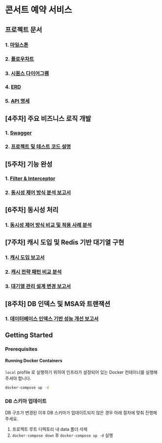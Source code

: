 # 콘서트 예약 서비스

## 프로젝트 문서

### 1. [마일스톤](docs/milestone.md)

### 2. [플로우차트](docs/flowchart.md)

### 3. [시퀀스 다이어그램](docs/sequence-diagram.md)

### 4. [ERD](docs/erd.md)

### 5. [API 명세](https://psh10066.github.io/hhplus-server-concert/api-spec.html)

## [4주차] 주요 비즈니스 로직 개발

### 1. [Swagger](docs/swagger.md)

### 2. [프로젝트 및 테스트 코드 설명](docs/project-description.md)

## [5주차] 기능 완성

### 1. [Filter & Interceptor](docs/filter-interceptor.md)

### 2. [동시성 제어 방식 분석 보고서](docs/concurrency-control.md)

## [6주차] 동시성 처리

### 1. [동시성 제어 방식 비교 및 적용 사례 분석](docs/concurrency-control-v2.md)

## [7주차] 캐시 도입 및 Redis 기반 대기열 구현

### 1. [캐시 도입 보고서](docs/caching.md)

### 2. [캐시 전략 패턴 비교 분석](docs/caching-pattern.md)

### 3. [대기열 관리 설계 변경 보고서](docs/redis-queue.md)

## [8주차] DB 인덱스 및 MSA와 트랜잭션

### 1. [데이터베이스 인덱스 기반 성능 개선 보고서](docs/db-index.md)

## Getting Started

### Prerequisites

#### Running Docker Containers

`local` profile 로 실행하기 위하여 인프라가 설정되어 있는 Docker 컨테이너를 실행해주셔야 합니다.

```bash
docker-compose up -d
```

### DB 스키마 업데이트

DB 구조가 변경된 이후 DB 스키마가 업데이트되지 않은 경우 아래 절차에 맞춰 진행해 주세요.
1. 프로젝트 루트 디렉토리 내 data 폴더 삭제
2. `docker-compose down` 후 `docker-compose up -d` 실행